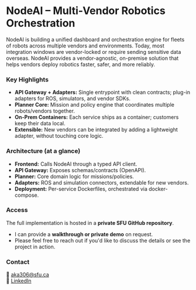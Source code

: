 # NodeAI – Multi-Vendor Robotics Orchestration

NodeAI is building a unified dashboard and orchestration engine for fleets of robots across multiple vendors and environments.
Today, most integration windows are vendor-locked or require sending sensitive data overseas. NodeAI provides a vendor-agnostic, on-premise solution that helps vendors deploy robotics faster, safer, and more reliably.  

### Key Highlights
- **API Gateway + Adapters:** Single entrypoint with clean contracts; plug-in adapters for ROS, simulators, and vendor SDKs.
- **Planner Core:** Mission and policy engine that coordinates multiple robots/vendors together.
- **On-Prem Containers:** Each service ships as a container; customers keep their data local.
- **Extensible:** New vendors can be integrated by adding a lightweight adapter, without touching core logic.

### Architecture (at a glance)
- **Frontend:** Calls NodeAI through a typed API client.
- **API Gateway:** Exposes schemas/contracts (OpenAPI).
- **Planner:** Core domain logic for missions/policies.
- **Adapters:** ROS and simulation connectors, extendable for new vendors.
- **Deployment:** Per-service Dockerfiles, orchestrated via docker-compose.

### Access
The full implementation is hosted in a **private SFU GitHub repository**.  
- I can provide a **walkthrough or private demo** on request.
- Please feel free to reach out if you'd like to discuss the details or see the project in action.  

### Contact
📧 aka306@sfu.ca  
🔗 [LinkedIn](https://www.linkedin.com/in/asfand-khan-a03888275/)  
